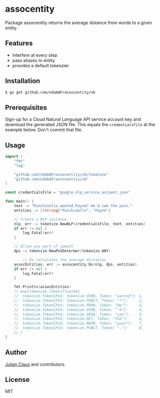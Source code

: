 # assocentity

Package assocentity returns the average distance from words to a given entity.

## Features

- Interfere at every step
- pass aliases to entity
- provides a default tokenzier

## Installation

```bash
$ go get github.com/ndabAP/assocentity/v6
```

## Prerequisites

Sign-up for a Cloud Natural Language API service account key and download the generated JSON file. This equals the `credentialsFile` at the example below. Don't commit that file.

## Usage

```go
import (
	"fmt"
	"log"

	"github.com/ndabAP/assocentity/v6/tokenize"
	"github.com/ndabAP/assocentity/v6"
)

const credentialsFile = "google_nlp_service_account.json"

func main() {
	text := "Punchinello wanted Payne? He'd see the pain."
	entities := []string{"Punchinello", "Payne"}

	// Create a NLP instance
	nlp, err := tokenize.NewNLP(credentialsFile, text, entities)
	if err != nil {
		log.Fatal(err)
	}

	// Allow any part of speech
	dps := tokenize.NewPoSDetermer(tokenize.ANY)

    	// Do calculates the average distances
	assocEntities, err := assocentity.Do(nlp, dps, entities)
	if err != nil {
		log.Fatal(err)
	}

	fmt.Println(assocEntities) 
	// map[tokenize.Token]float64{
	//	tokenize.Token{PoS: tokenize.VERB, Token: "wanted"}: 1,
	//	tokenize.Token{PoS: tokenize.PUNCT, Token: "?"}:     2,
	//	tokenize.Token{PoS: tokenize.PRON, Token: "He"}:     3,
	//	tokenize.Token{PoS: tokenize.VERB, Token: "'d"}:     4,
	//	tokenize.Token{PoS: tokenize.VERB, Token: "see"}:    5,
	//	tokenize.Token{PoS: tokenize.DET, Token: "the"}:     6,
	//	tokenize.Token{PoS: tokenize.NOUN, Token: "pain"}:   7,
	//	tokenize.Token{PoS: tokenize.PUNCT, Token: "."}:     8,
	// }
}
```

## Author

[Julian Claus](https://www.julian-claus.de) and contributors.

## License

MIT
